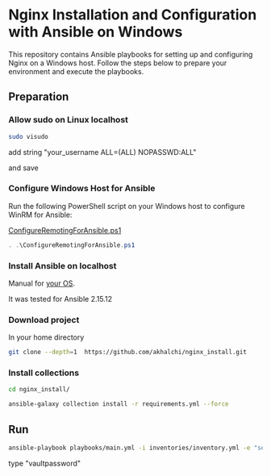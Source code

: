# Nginx Installation and Configuration with Ansible on Windows

This repository contains Ansible playbooks for setting up and configuring Nginx on a Windows host. Follow the steps below to prepare your environment and execute the playbooks.

## Preparation


### Allow sudo on Linux localhost
```sh
sudo visudo
```
add string "your_username ALL=(ALL) NOPASSWD:ALL"

and save

### Configure Windows Host for Ansible

Run the following PowerShell script on your Windows host to configure WinRM for Ansible:

[ConfigureRemotingForAnsible.ps1](https://github.com/ansible/ansible-documentation/blob/devel/examples/scripts/ConfigureRemotingForAnsible.ps1)

```powershell
. .\ConfigureRemotingForAnsible.ps1
```

### Install Ansible on localhost
Manual for [your OS](https://docs.ansible.com/ansible/latest/installation_guide/installation_distros.html).

It was tested for Ansible 2.15.12

### Download project
In your home directory
```sh
git clone --depth=1  https://github.com/akhalchi/nginx_install.git
```
### Install collections
```sh
cd nginx_install/

ansible-galaxy collection install -r requirements.yml --force
```

## Run
```sh
ansible-playbook playbooks/main.yml -i inventories/inventory.yml -e "server_name=test.ru days=365" --ask-vault-pass
```
type "vaultpassword"


